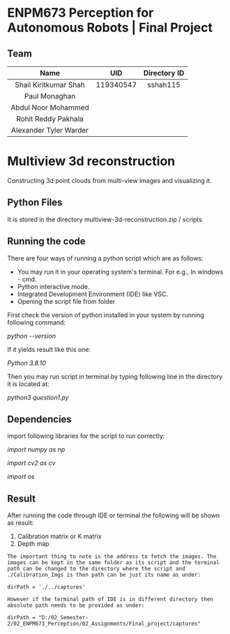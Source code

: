 # ENPM673 Perception for Autonomous Robots | Final Project

## Team

|Name|UID|Directory ID|
|:---:|:---:|:---:|
|Shail Kiritkumar Shah|119340547|sshah115|
|Paul Monaghan|||
|Abdul Noor Mohammed|||
|Rohit Reddy Pakhala|||
|Alexander Tyler Warder|||


# Multiview 3d reconstruction

Constructing 3d point clouds from multi-view images and visualizing it.

## Python Files

It is stored in the directory multiview-3d-reconstruction.zip / scripts

## Running the code
There are four ways of running a python script which are as follows:

 - You may run it in your operating system's terminal. For e.g., In windows - cmd.
 - Python interactive mode.
 - Integrated Development Environment (IDE) like VSC.
 - Opening the script file from folder

First check the version of python installed in your system by running following command:

*python --version*

If it yields result like this one:

*Python 3.8.10*

Then you may run script in terminal by typing following line in the directory it is located at:

*python3 question1.py*

## Dependencies

import following libraries for the script to run correctly: 

*import  numpy as np* 

*import cv2 as cv*

*import os*

## Result

After running the code through IDE or terminal the following will be shown as result:

1. Calibration matrix or K matrix
2. Depth map


```
The important thing to note is the address to fetch the images. The images can be kept in the same folder as its script and the terminal path can be changed to the directory where the script and ./Calibration_Imgs is then path can be just its name as under:

dirPath = './../captures'

However if the terminal path of IDE is in different directory then absolute path needs to be provided as under:

dirPath = "D:/02_Semester-2/02_ENPM673_Perception/02_Assignments/Final_project/captures"

```